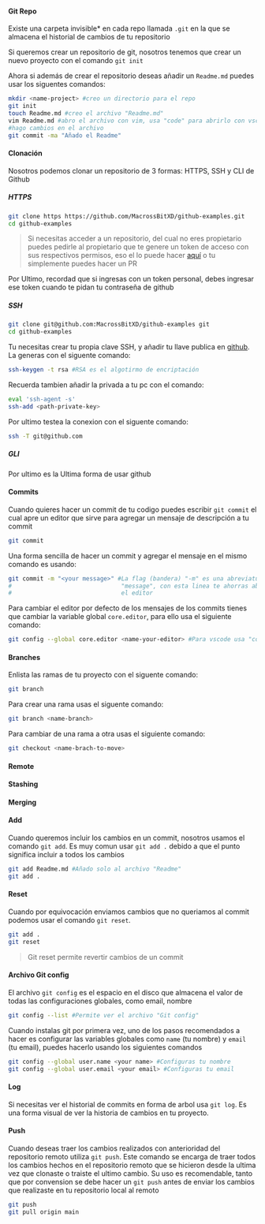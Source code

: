 #### Git Repo

Existe una carpeta invisible* en cada repo llamada `.git` en la que se
almacena el historial de cambios de tu repositorio

Si queremos crear un repositorio de git, nosotros tenemos que crear un
nuevo proyecto con el comando `git init`

Ahora si además de crear el repositorio deseas añadir un `Readme.md` puedes
usar los siguentes comandos:

```bash
mkdir <name-project> #creo un directorio para el repo
git init
touch Readme.md #creo el archivo "Readme.md"
vim Readme.md #abro el archivo con vim, usa "code" para abrirlo con vscode
#hago cambios en el archivo
git commit -ma "Añado el Readme"
```

#### Clonación

Nosotros podemos clonar un repositorio de 3 formas: HTTPS, SSH y CLI de Github

##### HTTPS

```bash
git clone https https://github.com/MacrossBitXD/github-examples.git
cd github-examples
```
> Si necesitas acceder a un repositorio, del cual no eres propietario
> puedes pedirle al propietario que te genere un token de acceso con sus
> respectivos permisos, eso el lo puede hacer [aquí](https://github.com/settings/token?type=beta)
> o tu simplemente puedes hacer un PR

Por Ultimo, recordad que si ingresas con un token personal, debes ingresar
ese token cuando te pidan tu contraseña de github

##### SSH

```bash
git clone git@github.com:MacrossBitXD/github-examples git
cd github-examples
```

Tu necesitas crear tu propia clave SSH, y añadir tu llave publica en
[github](https://github.com/settings/keys). La generas con el siguente comando:

```bash
ssh-keygen -t rsa #RSA es el algotirmo de encriptación
```

Recuerda tambien añadir
la privada a tu pc con el comando:

```bash
eval 'ssh-agent -s'
ssh-add <path-private-key>
```

Por ultimo testea la conexion con el siguente comando:

```bash
ssh -T git@github.com
```

##### GLI

Por ultimo es la Ultima forma de usar github

#### Commits

Cuando quieres hacer un commit de tu codigo puedes escribir `git commit`
el cual apre un editor que sirve para agregar un mensaje de descripción a
tu commit

```bash
git commit
```

Una forma sencilla de hacer un commit y agregar el mensaje en el 
mismo comando es usando:

```bash
git commit -m "<your message>" #La flag (bandera) "-m" es una abreviatura
#                               "message", con esta linea te ahorras abrir
#                               el editor
```


Para cambiar el editor por defecto de los mensajes de los commits
tienes que cambiar la variable global `core.editor`, para ello usa
el siguiente comando:

```bash
git config --global core.editor <name-your-editor> #Para vscode usa "code --wait"
```

#### Branches

Enlista las ramas de tu proyecto con el siguente comando:

```bash
git branch
```

Para crear una rama usas el siguente comando:

```bash
git branch <name-branch>
```

Para cambiar de una rama a otra usas el siguiente comando:

```bash
git checkout <name-brach-to-move>
```

#### Remote

#### Stashing

#### Merging

#### Add

Cuando queremos incluir los cambios en un commit, nosotros 
usamos el comando `git add`. Es muy comun usar `git add .`
debido a que el punto significa incluir a todos los cambios


```bash
git add Readme.md #Añado solo al archivo "Readme"
git add .
```

#### Reset

Cuando por equivocación enviamos cambios que no queriamos al
commit podemos usar el comando `git reset`.

```bash
git add .
git reset
```

> Git reset permite revertir cambios de un commit

#### Archivo Git config

El archivo `git config` es el espacio en el disco que almacena
el valor de todas las configuraciones globales, como email, nombre

```bash
git config --list #Permite ver el archivo "Git config"
```

Cuando instalas git por primera vez, uno de los pasos recomendados
a hacer es configurar las variables globales como `name` (tu nombre)
y `email` (tu email), puedes hacerlo usando los siguientes comandos


```bash
git config --global user.name <your name> #Configuras tu nombre
git config --global user.email <your email> #Configuras tu email
```


#### Log

Si necesitas ver el historial de commits en forma de arbol usa
`git log`. Es una forma visual de ver la historia de cambios en 
tu proyecto.

#### Push

Cuando deseas traer los cambios realizados con anterioridad del
repositorio remoto utiliza `git push`. Este comando se encarga
de traer todos los cambios hechos en el repositorio remoto
que se hicieron desde la ultima vez que clonaste o traiste el
ultimo cambio. Su uso es recomendable, tanto que por convension
se debe hacer un `git push` antes de enviar los cambios que
realizaste en tu repositorio local al remoto

```bash
git push
git pull origin main
```